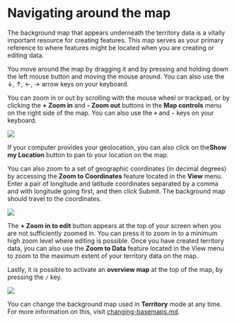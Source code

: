 # Navigating around the map

The background map that appears underneath the territory data is a vitally important resource for creating features. This map serves as your primary reference to where features might be located when you are creating or editing data.&#x20;

You move around the map by dragging it and by pressing and holding down the left mouse button and moving the mouse around. You can also use the ↓, ↑, ←, → arrow keys on your keyboard.

You can zoom in or out by scrolling with the mouse wheel or trackpad, or by clicking the **+ Zoom in** and **- Zoom out** buttons in the **Map controls** menu on the right side of the map. You can also use the **`+`** and **`-`** keys on your keyboard.

![](../../../.gitbook/assets/Md-territory\_navigating-01.jpg)

If your computer provides your geolocation, you can also click on the<img src="https://lh3.googleusercontent.com/FQtHbTb6AC4XLssfexdunzFqyxmksQan5SEjFbsgQETz7-YSRdA5CDiHRaOegrSG8eKfAUnQjrhishAEXT0QXNUA0I6aTEqzDAoeeD5PIUMv9Og9YiKaLbhRcYYs5UyamuKZ-xwG" alt="" data-size="line">**Show my Location** button to pan to your location on the map.

You can also zoom to a set of geographic coordinates (in decimal degrees) by accessing the **Zoom to Coordinates** feature located in the **View** menu. Enter a pair of longitude and latitude coordinates separated by a comma and with longitude going first, and then click Submit. The background map should travel to the coordinates.

![](../../../.gitbook/assets/Md-territory\_navigating-02.jpg)

The **+ Zoom in to edit** button appears at the top of your screen when you are not sufficiently zoomed in. You can press it to zoom in to a minimum high zoom level where editing is possible. Once you have created territory data, you can also use the **Zoom to Data** feature located in the View menu to zoom to the maximum extent of your territory data on the map.

Lastly, it is possible to activate an **overview map** at the top of the map, by pressing the `/` key.

![](../../../.gitbook/assets/Md-territory\_navigating-03.jpg)

You can change the background map used in **Territory** mode at any time. For more information on this, visit [changing-basemaps.md](changing-basemaps.md "mention").
